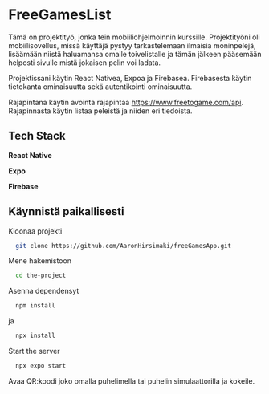 
# FreeGamesList

Tämä on projektityö, jonka tein mobiiliohjelmoinnin kurssille. Projektityöni oli mobiilisovellus, missä käyttäjä pystyy tarkastelemaan ilmaisia moninpelejä, lisäämään niistä haluamansa omalle toivelistalle ja tämän jälkeen pääsemään helposti sivulle mistä jokaisen pelin voi ladata.

Projektissani käytin React Nativea, Expoa ja Firebasea. Firebasesta käytin tietokanta ominaisuutta sekä autentikointi ominaisuutta. 

Rajapintana käytin avointa rajapintaa https://www.freetogame.com/api. Rajapinnasta käytin listaa peleistä ja niiden eri tiedoista.
## Tech Stack

**React Native**

**Expo**

**Firebase**


## Käynnistä paikallisesti

Kloonaa projekti

```bash
  git clone https://github.com/AaronHirsimaki/freeGamesApp.git
```

Mene hakemistoon

```bash
  cd the-project
```

Asenna dependensyt

```bash
  npm install
```
ja

```bash
  npx install
```

Start the server

```bash
  npx expo start
```
Avaa QR:koodi joko omalla puhelimella tai puhelin simulaattorilla ja kokeile.
